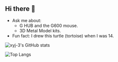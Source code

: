 ## Hi there 👋

- Ask me about:
  - G HUB and the G600 mouse.
  - 3D Metal Model kits.
- Fun fact: I drew this turtle (tortoise) when I was 14.

![xyj-3's GitHub stats](https://github-readme-stats-y2n7.vercel.app/api?username=xyj-3&show_icons=true&include_all_commits=true&hide_border=true&show=reviews)

<!-- &rank_icon=percentile -->

![Top Langs](https://github-readme-stats.vercel.app/api/top-langs/?username=xyj-3&layout=compact&hide_border=true&hide=html,css&langs_count=8&size_weight=0.5&count_weight=0.5)

<!-- ![Top Langs](https://github-readme-stats-y2n7.vercel.app/api/top-langs/?username=xyj-3&layout=compact&hide=html,css,dockerfile,c%23,kotlin,shell&exclude_repo=csc263-notes,csc108,csc148,csc165,csc207,csc207-a,csc207-p,csc207-p-p1,csc209,csc209-a,csc263,csc301,csc309,csc311-a3,csc311-a4,csc336,csc343,csc369-1,csc369-1-a,csc369-a1-proposal,csc369-markus,csc384-a3,csc384-a4,csc401-a1,csc401-a2,csc401-a3,csc443-a1,csc458-a1,csc458-a2,csc485-a1,csc485-a2,tracker-android,tracker-web,quotes,markdown,markdoc,xyj013,data-site,site,g-hauler&langs_count=8&size_weight=0.5&count_weight=0.5) -->

<!-- &card_width=400 -->
<!-- quotes,android -->
<!-- &size_weight=1&count_weight=0 -->
<!-- &exclude_repo=csc263-notes,csc108,csc148,csc165,csc207,csc207-a,csc207-p,csc207-p-p1,csc209,csc209-a,csc263,csc301,csc309,csc311-a3,csc311-a4,csc336,csc343,csc369-1,csc369-1-a,csc369-a1-proposal,csc369-markus,csc384-a3,csc384-a4,csc401-a1,csc401-a2,csc401-a3,csc443-a1,csc458-a1,csc458-a2,csc485-a1,csc485-a2 -->

<!--
**xyj-3/xyj-3** is a ✨ _special_ ✨ repository because its `README.md` (this file) appears on your GitHub profile.

Here are some ideas to get you started:

- 🔭 I’m currently working on ...
- 🌱 I’m currently learning ...
- 👯 I’m looking to collaborate on ...
- 🤔 I’m looking for help with ...
- 💬 Ask me about ...
- 📫 How to reach me: ...
- 😄 Pronouns: ...
- ⚡ Fun fact: ...
-->

